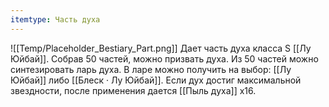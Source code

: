 ```yaml
---
itemtype: Часть духа
---
```

![[Temp/Placeholder_Bestiary_Part.png]]
Дает часть духа класса S [[Лу Юйбай]]. Собрав 50 частей, можно призвать духа. Из 50 частей можно синтезировать ларь духа. В ларе можно получить на выбор: [[Лу Юйбай]] либо [[Блеск · Лу Юйбай]]. Если дух достиг максимальной звездности, после применения дается [[Пыль духа]] х16.
